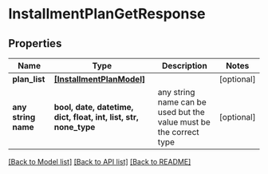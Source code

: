 # InstallmentPlanGetResponse


## Properties
Name | Type | Description | Notes
------------ | ------------- | ------------- | -------------
**plan_list** | [**[InstallmentPlanModel]**](InstallmentPlanModel.md) |  | [optional] 
**any string name** | **bool, date, datetime, dict, float, int, list, str, none_type** | any string name can be used but the value must be the correct type | [optional]

[[Back to Model list]](../README.md#documentation-for-models) [[Back to API list]](../README.md#documentation-for-api-endpoints) [[Back to README]](../README.md)


